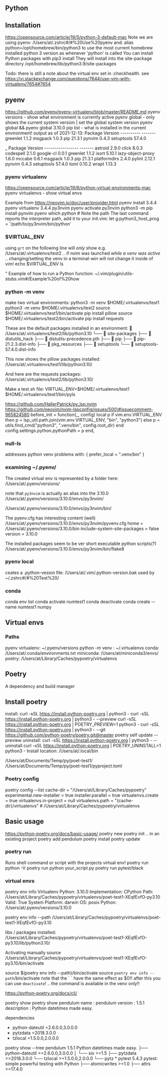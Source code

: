 
## Python
## Installation
https://opensource.com/article/19/5/python-3-default-mac
Note we are using pyenv: /Users/at/.zshrc#/#%20Use%20pyenv
and: alias python=/opt/homebrew/bin/python3 to use the most current homebrew installed python 3 version as whenever 'python' is called
You can install Python packages with pip3 install <package> They will install into the site-package directory /opt/homebrew/lib/python3.9/site-packages

Todo: there is still a note about the virtual env set in :checkhealth. see https://vi.stackexchange.com/questions/7644/use-vim-with-virtualenv/7654#7654
## pyenv
https://github.com/pyenv/pyenv-virtualenv/blob/master/README.md
pyenv versions      - show what environment is currently active
pyenv global        - only shows the current system version | set the global system version pyenv global && pyenv global 3.10.0
pip list            - what is installed in the current environment! output as of 2021-12-13:
                      Package    Version
                      ---------- -------
                      greenlet   1.1.2
                      msgpack    1.0.3
                      pip        21.3.1
                      pynvim     0.4.3
                      setuptools 57.4.0

_                     Package           Version
                      ----------------- -------
                      astroid           2.9.0
                      click             8.0.3
                      codespell         2.1.0
                      google-cl         0.0.1
                      greenlet          1.1.2
                      isort             5.10.1
                      lazy-object-proxy 1.6.0
                      mccabe            0.6.1
                      msgpack           1.0.3
                      pip               21.3.1
                      platformdirs      2.4.0
                      pylint            2.12.1
                      pynvim            0.4.3
                      setuptools        57.4.0
                      toml              0.10.2
                      wrapt             1.13.3



### pyenv virtualenv
https://opensource.com/article/19/6/python-virtual-environments-mac
pyenv virtualenvs   - show virtual envs

Example from https://neovim.io/doc/user/provider.html
pyenv install 3.4.4
pyenv virtualenv 3.4.4 py3nvim
pyenv activate py3nvim
python3 -m pip install pynvim
pyenv which python  # Note the path
The last command reports the interpreter path, add it to your init.vim:
let g:python3_host_prog = '/path/to/py3nvim/bin/python'

### $VIRTUAL_ENV
using `grt` on the following line will *only* show e.g.
/Users/at/.virtualenvs/test2
.. if nvim was launched *while a venv was active* ..
changing/setting the venv in a terminal-win will not change it inside of vim!
  echo $VIRTUAL_ENV
  ls

" Example of how to run a Python function:  ~/.vim/plugin/utils-stubs.vim#/Example%20of%20how


### python -m venv
make two virtual environments:
  python3 -m venv $HOME/.virtualenvs/test1
  python3 -m venv $HOME/.virtualenvs/test2
  source $HOME/.virtualenvs/test1/bin/activate
  pip install pillow
  source $HOME/.virtualenvs/test2/bin/activate
  pip install requests

These are the default packages installed in an environment:
     /Users/at/.virtualenvs/test2/lib/python3.10
    └──  site-packages
       ├──  distutils_hack
       ├──  distutils-precedence.pth
       ├──  pip
       ├──  pip-21.2.3.dist-info
       ├──  pkg_resources
       ├──  setuptools
       └──  setuptools-57.4.0.dist-info

This now shows the pillow packages installed:
/Users/at/.virtualenvs/test1/lib/python3.10/

And here are the requests packages:
/Users/at/.virtualenvs/test2/lib/python3.10/

Make a test.sh file:
VIRTUAL_ENV=$HOME/.virtualenvs/test1 $HOME/.virtualenvs/test1/bin/pyls

https://github.com/HallerPatrick/py_lsp.nvim
https://github.com/neovim/nvim-lspconfig/issues/500\#issuecomment-965824580
before_init = function(_, config)
    local p
    if vim.env.VIRTUAL_ENV then
        p = lsp_util.path.join(vim.env.VIRTUAL_ENV, "bin", "python3")
    else
        p = utils.find_cmd("python3", ".venv/bin", config.root_dir)
    end
    config.settings.python.pythonPath = p
end,

### null-ls
addresses python venv problems with:
{ prefer_local = ".venv/bin" }

### examining ~/.pyenv/
The created virtual env is represented by a folder here:
/Users/at/.pyenv/versions/

note that `py3nvim` is actually an alias into the 3.10.0
/Users/at/.pyenv/versions/3.10.0/envs/py3nvim/

/Users/at/.pyenv/versions/3.10.0/envs/py3nvim/bin/

The pyenv.cfg has interesting content (well)
/Users/at/.pyenv/versions/3.10.0/envs/py3nvim/pyvenv.cfg
      home = /Users/at/.pyenv/versions/3.10.0/bin
      include-system-site-packages = false
      version = 3.10.0

The installed packages seem to be ver short executable python scripts(?)
/Users/at/.pyenv/versions/3.10.0/envs/py3nvim/bin/flake8

### pyenv local
ceates a .python-vesion file:
/Users/at/.vim/.python-version.bak
used by ~/.zshrc#/#%20Test%20/

### conda
conda env list
conda activate numtest1
conda deactivate
conda create --name numtest1 numpy


## Virtual envs
### Paths
pyenv virtualenv: ~/.pyenv/versions
python -m venv  : ~/.virtualenvs
conda: /Users/at/.conda/environments.txt
miniconda: /Users/at/miniconda3/envs/
poetry: /Users/at/Library/Caches/pypoetry/virtualenvs


## Poetry
A dependency and build manager

## Install poetry
install:   curl -sSL https://install.python-poetry.org | python3 -
           curl -sSL https://install.python-poetry.org | python3 - --preview
           curl -sSL https://install.python-poetry.org | POETRY_PREVIEW=1 python3 -
           curl -sSL https://install.python-poetry.org | python3 - --git https://github.com/python-poetry/poetry.git@master
           poetry self update --preview
uninstall: curl -sSL https://install.python-poetry.org | python3 - --uninstall
           curl -sSL https://install.python-poetry.org | POETRY_UNINSTALL=1 python3 -
Install location: /Users/at/.local/bin


/Users/at/Documents/Temp/py/poet-test1/
/Users/at/Documents/Temp/py/poet-test1/pyproject.toml

### Poetry config
poetry config --list
  cache-dir = "/Users/at/Library/Caches/pypoetry"
  experimental.new-installer = true
  installer.parallel = true
  virtualenvs.create = true
  virtualenvs.in-project = null
  virtualenvs.path = "{cache-dir}/virtualenvs"  # /Users/at/Library/Caches/pypoetry/virtualenvs

## Basic usage
https://python-poetry.org/docs/basic-usage/
poetry new <name>
poetry init .. in an existing project
poetry add pendulum
poetry install
poetry update


### poetry run
Runs shell command or script with the projects virtual env!
poetry run python -V
poetry run python your_script.py
poetry run pytest/black

### virtual envs
poetry env info
  Virtualenv
  Python:         3.10.0
  Implementation: CPython
  Path:           /Users/at/Library/Caches/pypoetry/virtualenvs/poet-test1-XEqfEvfO-py3.10
  Valid:          True
  System
  Platform: darwin
  OS:       posix
  Python:   /Users/at/.pyenv/versions/3.10.0

poetry env info --path
  /Users/at/Library/Caches/pypoetry/virtualenvs/poet-test1-XEqfEvfO-py3.10

libs / packages installed:
/Users/at/Library/Caches/pypoetry/virtualenvs/poet-test1-XEqfEvfO-py3.10/lib/python3.10/

Activating manually
  source /Users/at/Library/Caches/pypoetry/virtualenvs/poet-test1-XEqfEvfO-py3.10/bin/activate

  source $(poetry env info --path)/bin/activate
  source `poetry env info --path`/bin/activate
  note that the \` \` have the same effect as $()!!
  after this you can use `deactivate`! .. the command is available in the venv only!!


https://python-poetry.org/docs/cli/

poetry show
poetry show pendulum
  name         : pendulum
  version      : 1.5.1
  description  : Python datetimes made easy.

  dependencies
   - python-dateutil =2.6.0.0,3.0.0.0
   - pytzdata =2018.3.0.0
   - tzlocal =1.5.0.0,2.0.0.0

poetry show --tree
  pendulum 1.5.1 Python datetimes made easy.
  ├── python-dateutil >=2.6.0.0,3.0.0.0
  │   └── six >=1.5
  ├── pytzdata >=2018.3.0.0
  └── tzlocal >=1.5.0.0,2.0.0.0
      └── pytz *
  pytest 5.4.3 pytest: simple powerful testing with Python
  ├── atomicwrites >=1.0
  ├── attrs >=17.4.0





